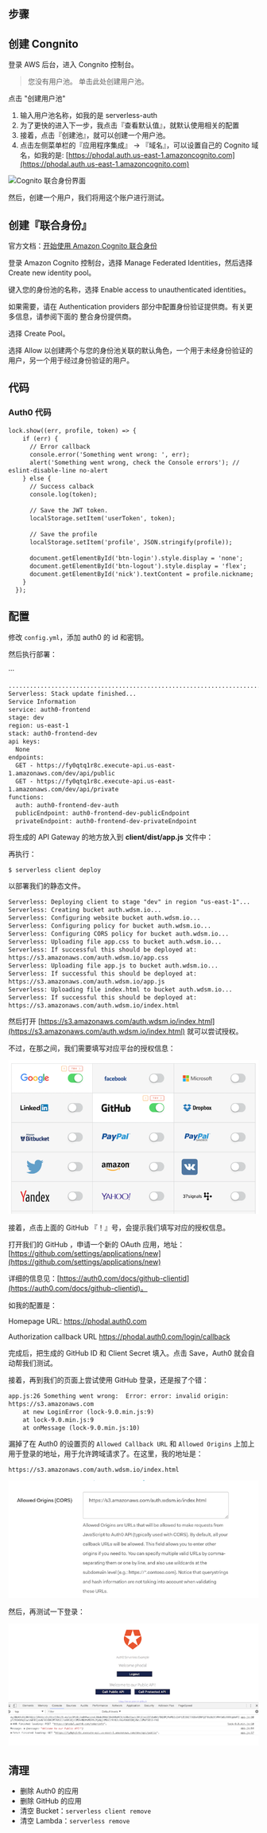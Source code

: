 步骤
---



创建 Congnito
---

登录 AWS 后台，进入 Congnito 控制台。

> 您没有用户池。 单击此处创建用户池。

点击 "创建用户池"

1. 输入用户池名称，如我的是 serverless-auth
2. 为了更快的进入下一步，我点击『查看默认值』，就默认使用相关的配置
3. 接着，点击『创建池』，就可以创建一个用户池。
4. 点击左侧菜单栏的『应用程序集成』 -> 『域名』，可以设置自己的 Cognito 域名，如我的是: [https://phodal.auth.us-east-1.amazoncognito.com](https://phodal.auth.us-east-1.amazoncognito.com)

![Cognito 联合身份界面](cognito-admin.png)

然后，创建一个用户，我们将用这个账户进行测试。

创建『联合身份』
---

官方文档：[开始使用 Amazon Cognito 联合身份](http://docs.aws.amazon.com/zh_cn/cognito/latest/developerguide/getting-started-with-identity-pools.html)

登录 Amazon Cognito 控制台，选择 Manage Federated Identities，然后选择 Create new identity pool。

键入您的身份池的名称，选择 Enable access to unauthenticated identities。

如果需要，请在 Authentication providers 部分中配置身份验证提供商。有关更多信息，请参阅下面的 整合身份提供商。

选择 Create Pool。

选择 Allow 以创建两个与您的身份池关联的默认角色，一个用于未经身份验证的用户，另一个用于经过身份验证的用户。

代码
---

### Auth0 代码

```
lock.show((err, profile, token) => {
    if (err) {
      // Error callback
      console.error('Something went wrong: ', err);
      alert('Something went wrong, check the Console errors'); // eslint-disable-line no-alert
    } else {
      // Success calback
      console.log(token);

      // Save the JWT token.
      localStorage.setItem('userToken', token);

      // Save the profile
      localStorage.setItem('profile', JSON.stringify(profile));

      document.getElementById('btn-login').style.display = 'none';
      document.getElementById('btn-logout').style.display = 'flex';
      document.getElementById('nick').textContent = profile.nickname;
    }
  });
```  

配置
---

修改 ``config.yml``，添加 auth0 的 id 和密钥。

然后执行部署：

···

```
........................................................................
Serverless: Stack update finished...
Service Information
service: auth0-frontend
stage: dev
region: us-east-1
stack: auth0-frontend-dev
api keys:
  None
endpoints:
  GET - https://fy0qtq1r8c.execute-api.us-east-1.amazonaws.com/dev/api/public
  GET - https://fy0qtq1r8c.execute-api.us-east-1.amazonaws.com/dev/api/private
functions:
  auth: auth0-frontend-dev-auth
  publicEndpoint: auth0-frontend-dev-publicEndpoint
  privateEndpoint: auth0-frontend-dev-privateEndpoint
```

将生成的 API Gateway 的地方放入到 **client/dist/app.js** 文件中：

再执行：

```
$ serverless client deploy
```
以部署我们的静态文件。

```
Serverless: Deploying client to stage "dev" in region "us-east-1"...
Serverless: Creating bucket auth.wdsm.io...
Serverless: Configuring website bucket auth.wdsm.io...
Serverless: Configuring policy for bucket auth.wdsm.io...
Serverless: Configuring CORS policy for bucket auth.wdsm.io...
Serverless: Uploading file app.css to bucket auth.wdsm.io...
Serverless: If successful this should be deployed at: https://s3.amazonaws.com/auth.wdsm.io/app.css
Serverless: Uploading file app.js to bucket auth.wdsm.io...
Serverless: If successful this should be deployed at: https://s3.amazonaws.com/auth.wdsm.io/app.js
Serverless: Uploading file index.html to bucket auth.wdsm.io...
Serverless: If successful this should be deployed at: https://s3.amazonaws.com/auth.wdsm.io/index.html
```

然后打开 [https://s3.amazonaws.com/auth.wdsm.io/index.html](https://s3.amazonaws.com/auth.wdsm.io/index.html) 就可以尝试授权。

不过，在那之间，我们需要填写对应平台的授权信息：

![](./images/auth0-github-example.png)

接着，点击上面的 GitHub 『！』号，会提示我们填写对应的授权信息。

打开我们的 GitHub ，申请一个新的 OAuth 应用，地址：[https://github.com/settings/applications/new](https://github.com/settings/applications/new)

详细的信息见：[https://auth0.com/docs/github-clientid](https://auth0.com/docs/github-clientid)。

如我的配置是：

Homepage URL:	https://phodal.auth0.com

Authorization callback URL	https://phodal.auth0.com/login/callback

完成后，把生成的 GitHub ID 和 Client Secret 填入。点击 Save，Auth0 就会自动帮我们测试。

接着，再到我们的页面上尝试使用 GitHub 登录，还是报了个错：

```
app.js:26 Something went wrong:  Error: error: invalid origin: https://s3.amazonaws.com
    at new LoginError (lock-9.0.min.js:9)
    at lock-9.0.min.js:9
    at onMessage (lock-9.0.min.js:10)
```

漏掉了在 Auth0 的设置页的 `Allowed Callback URL` 和 `Allowed Origins` 上加上用于登录的地址，用于允许跨域请求了。在这里，我的地址是：

```
https://s3.amazonaws.com/auth.wdsm.io/index.html
```

![CORS 配置](./images/auth0-cors-configure-example.png)

然后，再测试一下登录：

![Auth0 测试登录](./images/auth0-login-ui-example.png)

清理
---

 - 删除 Auth0 的应用
 - 删除 GitHub 的应用
 - 清空 Bucket：``serverless client remove``
 - 清空 Lambda：``serverless remove``

